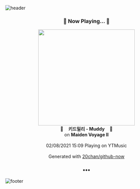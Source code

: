 ![header](https://capsule-render.vercel.app/api?type=wave&height=170&section=header&text=Hi.%20I'm%20SHIFT&fontColor=090707&fontAlignX=45&fontAlignY=65&fontSize=100)

<h3 align="center">🎵 Now Playing... 🎵</h3>
<p align="center">
  <a href="https://music.youtube.com/channel/UCYzWVpdZqtp6Ihtzy4_9M3g">
    <img width="300" src="https://lh3.googleusercontent.com/JTKrs5_o9lfQnJkbe5GB3yWgzveStdIgtAJbd72fJ2I5GNtNrleB8qCyZIDyK1VG6s_Iah1LioS2CJNP">
  </a>
  <br>
  🎵&nbsp&nbsp&nbsp <b>키드밀리 - Muddy</b> &nbsp&nbsp&nbsp🎵
  <br>
  on <b>Maiden Voyage Ⅱ</b>
  
  <br />
  <br />
  02/08/2021 15:09 Playing on YTMusic
  <br />
  <br />
  Generated with <a href="https://github.com/20chan/github-now">20chan/github-now</a>
</p>

<h3 align="center">•••</h3>

![footer](https://capsule-render.vercel.app/api?type=wave&height=150&section=footer)
